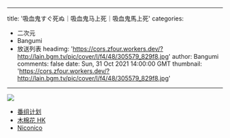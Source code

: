 
---
title: '吸血鬼すぐ死ぬ｜吸血鬼马上死｜吸血鬼馬上死'
categories: 
 - 二次元
 - Bangumi
 - 放送列表
headimg: 'https://cors.zfour.workers.dev/?http://lain.bgm.tv/pic/cover/l/f4/48/305579_829f8.jpg'
author: Bangumi
comments: false
date: Sun, 31 Oct 2021 14:00:00 GMT
thumbnail: 'https://cors.zfour.workers.dev/?http://lain.bgm.tv/pic/cover/l/f4/48/305579_829f8.jpg'
---

<div>   
<img src="https://cors.zfour.workers.dev/?http://lain.bgm.tv/pic/cover/l/f4/48/305579_829f8.jpg" referrerpolicy="no-referrer"><ul><li><a href="https://bangumi.tv/subject/305579">番组计划</a></li><li><a href="https://www.youtube.com/playlist?list=PLuxqoToY7Ucidnc7fLDplg42rCXt_ckSQ">木棉花 HK</a></li><li><a href="https://ch.nicovideo.jp/sugushinu">Niconico</a></li></ul>  
</div>
            